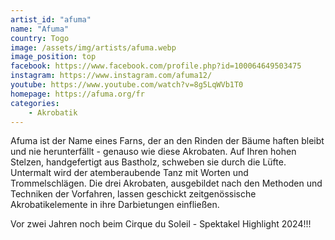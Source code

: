 ```yaml
---
artist_id: "afuma"
name: "Afuma"
country: Togo
image: /assets/img/artists/afuma.webp
image_position: top
facebook: https://www.facebook.com/profile.php?id=100064649503475
instagram: https://www.instagram.com/afuma12/
youtube: https://www.youtube.com/watch?v=8g5LqWVb1T0
homepage: https://afuma.org/fr
categories:
    - Akrobatik
---
```

Afuma ist der Name eines Farns, der an den Rinden der Bäume haften bleibt und nie herunterfällt - genauso wie diese Akrobaten. Auf Ihren hohen Stelzen, handgefertigt aus Bastholz, schweben sie durch die Lüfte. Untermalt wird der atemberaubende Tanz mit Worten und Trommelschlägen. Die drei Akrobaten, ausgebildet nach den Methoden und Techniken der Vorfahren, lassen geschickt zeitgenössische Akrobatikelemente in ihre Darbietungen einfließen.


Vor zwei Jahren noch beim Cirque du Soleil - Spektakel Highlight 2024!!!